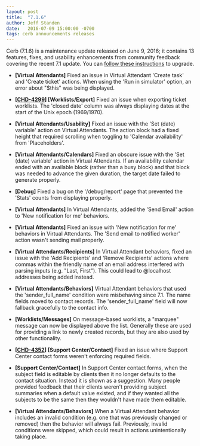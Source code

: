 ```yaml
---
layout: post
title:  "7.1.6"
author: Jeff Standen
date:   2016-07-09 15:00:00 -0700
tags: cerb announcements releases
---
```


Cerb (7.1.6) is a maintenance update released on June 9, 2016; it contains 13 features, fixes, and usability enhancements from community feedback covering the recent 7.1 update.  You can [follow these instructions](/docs/upgrading/) to upgrade.

* **[Virtual Attendants]** Fixed an issue in Virtual Attendant 'Create task' and 'Create ticket' actions.  When using the 'Run in simulator' option, an error about "$this" was being displayed.

* **[[CHD-4299](http://wgmdev.com/jira/browse/CHD-4299)] [Worklists/Export]** Fixed an issue when exporting ticket worklists. The 'closed date' column was always displaying dates at the start of the Unix epoch (1969/1970).

* **[Virtual Attendants/Usability]** Fixed an issue with the 'Set (date) variable' action on Virtual Attendants. The action block had a fixed height that required scrolling when toggling to 'Calendar availability' from 'Placeholders'.

* **[Virtual Attendants/Calendars]** Fixed an obscure issue with the 'Set (date) variable' action in Virtual Attendants. If an availability calendar ended with an available block (rather than a busy block) and that block was needed to advance the given duration, the target date failed to generate properly.

* **[Debug]** Fixed a bug on the '/debug/report' page that prevented the 'Stats' counts from displaying properly.

* **[Virtual Attendants]** In Virtual Attendants, added the 'Send Email' action to 'New notification for me' behaviors.

* **[Virtual Attendants]** Fixed an issue with 'New notification for me' behaviors in Virtual Attendants. The 'Send email to notified worker' action wasn't sending mail properly.

* **[Virtual Attendants/Recipients]** In Virtual Attendant behaviors, fixed an issue with the 'Add Recipients' and 'Remove Recipients' actions where commas within the friendly name of an email address interfered with parsing inputs (e.g. "Last, First"). This could lead to @localhost addresses being added instead.

* **[Virtual Attendants/Behaviors]** Virtual Attendant behaviors that used the 'sender_full_name' condition were misbehaving since 7.1.  The name fields moved to contact records.  The 'sender_full_name' field will now fallback gracefully to the contact info.

* **[Worklists/Messages]** On message-based worklists, a "marquee" message can now be displayed above the list. Generally these are used for providing a link to newly created records, but they are also used by other functionality.

* **[[CHD-4352](http://wgmdev.com/jira/browse/CHD-4352)] [Support Center/Contact]** Fixed an issue where Support Center contact forms weren't enforcing required fields.

* **[Support Center/Contact]** In Support Center contact forms, when the subject field is editable by clients then it no longer defaults to the contact situation. Instead it is shown as a suggestion. Many people provided feedback that their clients weren't providing subject summaries when a default value existed, and if they wanted all the subjects to be the same then they wouldn't have made them editable.

* **[Virtual Attendants/Behaviors]** When a Virtual Attendant behavior includes an invalid condition (e.g. one that was previously changed or removed) then the behavior will always fail. Previously, invalid conditions were skipped, which could result in actions unintentionally taking place.

